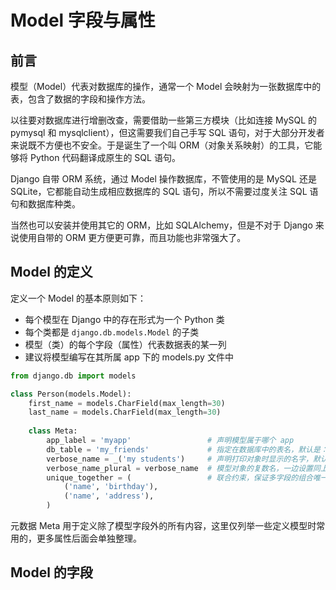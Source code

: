# Model 字段与属性

## 前言

模型（Model）代表对数据库的操作，通常一个 Model 会映射为一张数据库中的表，包含了数据的字段和操作方法。

以往要对数据库进行增删改查，需要借助一些第三方模块（比如连接 MySQL 的 pymysql 和 mysqlclient），但这需要我们自己手写 SQL 语句，对于大部分开发者来说既不方便也不安全。于是诞生了一个叫 ORM（对象关系映射）的工具，它能够将 Python 代码翻译成原生的 SQL 语句。

Django 自带 ORM 系统，通过 Model 操作数据库，不管使用的是 MySQL 还是 SQLite，它都能自动生成相应数据库的 SQL 语句，所以不需要过度关注 SQL 语句和数据库种类。

当然也可以安装并使用其它的 ORM，比如 SQLAlchemy，但是不对于 Django 来说使用自带的 ORM 更方便更可靠，而且功能也非常强大了。

## Model 的定义

定义一个 Model 的基本原则如下：

* 每个模型在 Django 中的存在形式为一个 Python 类
* 每个类都是 `django.db.models.Model` 的子类
* 模型（类）的每个字段（属性）代表数据表的某一列
* 建议将模型编写在其所属 app 下的 models.py 文件中

```python
from django.db import models

class Person(models.Model):
    first_name = models.CharField(max_length=30)
    last_name = models.CharField(max_length=30)
    
    class Meta:
        app_label = 'myapp'                 # 声明模型属于哪个 app
        db_table = 'my_friends'             # 指定在数据库中的表名，默认是：项目名称_小写类名
        verbose_name = _('my students')     # 声明打印对象时显示的名字，默认是：小写的模型名
        verbose_name_plural = verbose_name  # 模型对象的复数名，一边设置同上即可
        unique_together = (                 # 联合约束，保证多字段的组合唯一
            ('name', 'birthday'),
            ('name', 'address'),
        )
```

元数据 Meta 用于定义除了模型字段外的所有内容，这里仅列举一些定义模型时常用的，更多属性后面会单独整理。

## Model 的字段
